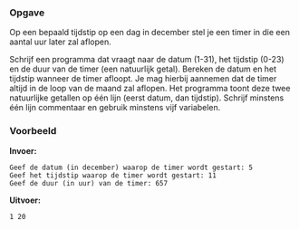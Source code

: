 ### Opgave

Op een bepaald tijdstip op een dag in december stel je een timer in die een aantal uur later zal aflopen.

Schrijf een programma dat vraagt naar de datum (1-31), het tijdstip (0-23) en de duur van de timer (een natuurlijk getal). Bereken de datum en het tijdstip wanneer de timer afloopt. Je mag hierbij aannemen dat de timer altijd in de loop van de maand zal aflopen. Het programma toont deze twee natuurlijke getallen op één lijn (eerst datum, dan tijdstip). Schrijf minstens één lijn commentaar en gebruik minstens vijf variabelen.

### Voorbeeld

**Invoer:**

    Geef de datum (in december) waarop de timer wordt gestart: 5
    Geef het tijdstip waarop de timer wordt gestart: 11
    Geef de duur (in uur) van de timer: 657



**Uitvoer:**

    1 20

